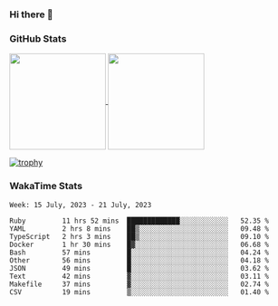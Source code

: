### Hi there 👋

### GitHub Stats

<a href="https://github.com/anuraghazra/github-readme-stats">
  <img align="center" height="170px" src="https://github-readme-stats.vercel.app/api/top-langs/?username=tksfjt1024&layout=compact&count_private=true&show_icons=true&show_icons=true&theme=graywhite" />
</a>
<a href="https://github.com/anuraghazra/github-readme-stats">
  <img align="center" height="170px" src="https://github-readme-stats.vercel.app/api?username=tksfjt1024&count_private=true&show_icons=true&show_icons=true&theme=graywhite" />
</a>

[![trophy](https://github-profile-trophy.vercel.app/?username=tksfjt1024)](https://github.com/ryo-ma/github-profile-trophy)

### WakaTime Stats

<!--START_SECTION:waka-->
```text
Week: 15 July, 2023 - 21 July, 2023

Ruby         11 hrs 52 mins  █████████████░░░░░░░░░░░░   52.35 % 
YAML         2 hrs 8 mins    ██▒░░░░░░░░░░░░░░░░░░░░░░   09.48 % 
TypeScript   2 hrs 3 mins    ██▒░░░░░░░░░░░░░░░░░░░░░░   09.10 % 
Docker       1 hr 30 mins    █▓░░░░░░░░░░░░░░░░░░░░░░░   06.68 % 
Bash         57 mins         █░░░░░░░░░░░░░░░░░░░░░░░░   04.24 % 
Other        56 mins         █░░░░░░░░░░░░░░░░░░░░░░░░   04.18 % 
JSON         49 mins         █░░░░░░░░░░░░░░░░░░░░░░░░   03.62 % 
Text         42 mins         ▓░░░░░░░░░░░░░░░░░░░░░░░░   03.11 % 
Makefile     37 mins         ▓░░░░░░░░░░░░░░░░░░░░░░░░   02.74 % 
CSV          19 mins         ▒░░░░░░░░░░░░░░░░░░░░░░░░   01.40 % 
```
<!--END_SECTION:waka-->
